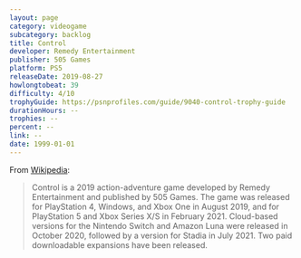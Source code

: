 ```yaml
---
layout: page
category: videogame
subcategory: backlog
title: Control
developer: Remedy Entertainment
publisher: 505 Games
platform: PS5
releaseDate: 2019-08-27
howlongtobeat: 39
difficulty: 4/10
trophyGuide: https://psnprofiles.com/guide/9040-control-trophy-guide
durationHours: --
trophies: --
percent: --
link: --
date: 1999-01-01
---
```


From [Wikipedia](https://en.wikipedia.org/wiki/Control_(video_game)):

> Control is a 2019 action-adventure game developed by Remedy Entertainment and published by 505 Games. The game was released for PlayStation 4, Windows, and Xbox One in August 2019, and for PlayStation 5 and Xbox Series X/S in February 2021. Cloud-based versions for the Nintendo Switch and Amazon Luna were released in October 2020, followed by a version for Stadia in July 2021. Two paid downloadable expansions have been released.
